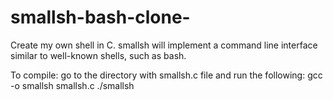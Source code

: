 # smallsh-bash-clone-
Create my own shell in C. smallsh will implement a command line interface similar to well-known shells, such as bash.

To compile: go to the directory with smallsh.c file and run the following:
	gcc -o smallsh smallsh.c
	./smallsh

